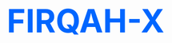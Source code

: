 <div align="center">
  
  <span style="color: #0066FF; font-size: 64px; font-weight: bold;">FIRQAH-X</span>

</div>
